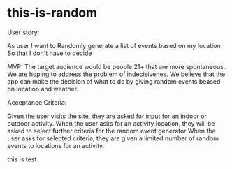 # this-is-random

User story:

As user I want to 
Randomly generate a list of events based on my location 
So that I don't have to decide

MVP:
The target audience would be people 21+ that are more spontaneous.
We are hoping to address the problem of indecisivenes.
We believe that the app can make the decision of what to do by giving random events beased on location and weather.

Acceptance Criteria:

Given the user visits the site, they are asked for input for an indoor or outdoor activity.
When the user asks for an activity location, they will be asked to select further criteria for the random event generator
When the user asks for selected criteria, they are given a limited number of random events to locations for an activity.

this is test 